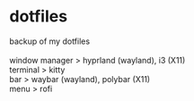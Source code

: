 # dotfiles

backup of my dotfiles<br>
<br>
window manager > hyprland (wayland), i3 (X11)<br>
terminal > kitty<br>
bar > waybar (wayland), polybar (X11)<br>
menu > rofi
